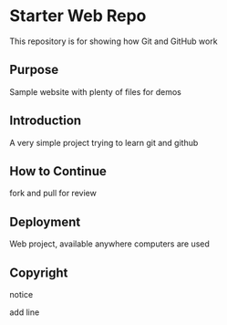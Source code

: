 # Starter Web Repo

This repository is for showing how Git and GitHub work

## Purpose

Sample website with plenty of files for demos

## Introduction

A very simple project trying to learn git and github

## How to Continue

fork and pull for review

## Deployment

Web project, available anywhere computers are used

## Copyright
notice

add line
